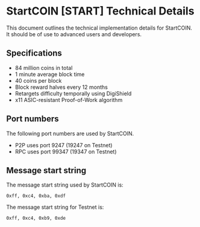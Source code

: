 StartCOIN [START] Technical Details
===================================

This document outlines the technical implementation details for StartCOIN. It should be of use to advanced users and developers.

Specifications
--------------

* 84 million coins in total
* 1 minute average block time
* 40 coins per block
* Block reward halves every 12 months
* Retargets difficulty temporally using DigiShield
* x11 ASIC-resistant Proof-of-Work algorithm

Port numbers
------------

The following port numbers are used by StartCOIN.

* P2P uses port 9247 (19247 on Testnet)
* RPC uses port 99347 (19347 on Testnet)

Message start string
--------------------

The message start string used by StartCOIN is:

```
0xff, 0xc4, 0xba, 0xdf
```

The message start string for Testnet is:

```
0xff, 0xc4, 0xb9, 0xde
```
